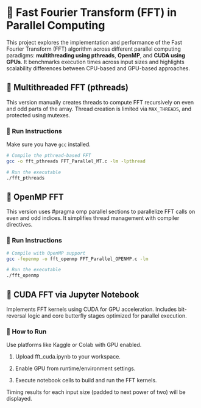 # 🚀 Fast Fourier Transform (FFT) in Parallel Computing

This project explores the implementation and performance of the Fast Fourier Transform (FFT) algorithm across different parallel computing paradigms: **multithreading using pthreads**, **OpenMP**, and **CUDA using GPUs**. It benchmarks execution times across input sizes and highlights scalability differences between CPU-based and GPU-based approaches.

## 🧵 Multithreaded FFT (pthreads)

This version manually creates threads to compute FFT recursively on even and odd parts of the array. Thread creation is limited via `MAX_THREADS`, and protected using mutexes.

### 🔧 Run Instructions

Make sure you have `gcc` installed.

```bash
# Compile the pthread-based FFT
gcc -o fft_pthreads FFT_Parallel_MT.c -lm -lpthread

# Run the executable
./fft_pthreads
```

## 🔱 OpenMP FFT

This version uses #pragma omp parallel sections to parallelize FFT calls on even and odd indices. It simplifies thread management with compiler directives.

### 🔧 Run Instructions

```bash
# Compile with OpenMP support
gcc -fopenmp -o fft_openmp FFT_Parallel_OPENMP.c -lm

# Run the executable
./fft_openmp
```

## 🚀 CUDA FFT via Jupyter Notebook

Implements FFT kernels using CUDA for GPU acceleration. Includes bit-reversal logic and core butterfly stages optimized for parallel execution.

### 📌 How to Run
Use platforms like Kaggle or Colab with GPU enabled.

1. Upload fft_cuda.ipynb to your workspace.

2. Enable GPU from runtime/environment settings.

3. Execute notebook cells to build and run the FFT kernels.

Timing results for each input size (padded to next power of two) will be displayed.
